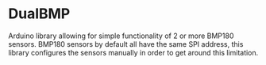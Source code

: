 # DualBMP
Arduino library allowing for simple functionality of 2 or more BMP180 sensors. BMP180 sensors by default all have  the same SPI address, this library configures the sensors manually in order to get around this limitation.
